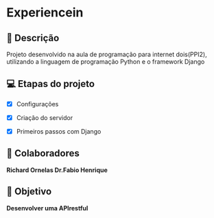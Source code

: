 # Experiencein


## 📝  Descrição

Projeto desenvolvido  na aula de programação para internet dois(PPI2), utilizando a linguagem de programação Python e o framework Django


## 💻 Etapas do projeto

- [x] Configuraçôes
- [x] Criação do servidor
- [x] Primeiros passos com Django


## 🤝 Colaboradores

<b>Richard Ornelas<b>
<b>Dr.Fabio Henrique<b>

## 🚀 Objetivo

Desenvolver uma APIrestful




